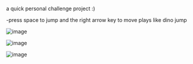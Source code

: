 
a quick personal challenge project :)

-press space to jump and the right arrow key to move
plays like dino jump 

![image](https://user-images.githubusercontent.com/63970461/144727100-2c686469-1ab2-486d-b725-fef968f56a69.png)


![image](https://user-images.githubusercontent.com/63970461/144727106-166dda15-8761-404d-9a85-10928939e2ea.png)

![image](https://user-images.githubusercontent.com/63970461/144727135-01a2cfe6-e007-4976-9f7b-d1e0c5ea2bca.png)
